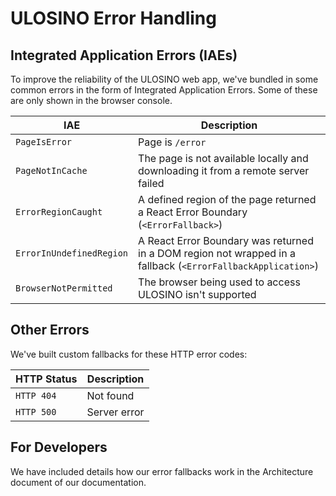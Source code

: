 # ULOSINO Error Handling

## Integrated Application Errors (IAEs)

To improve the reliability of the ULOSINO web app, we've bundled in some common errors in the form of Integrated Application Errors. Some of these are only shown in the browser console.

| IAE                      | Description                                                                                                  |
| ------------------------ | ------------------------------------------------------------------------------------------------------------ |
| `PageIsError`            | Page is `/error `                                                                                            |
| `PageNotInCache`         | The page is not available locally and downloading it from a remote server failed                             |
| `ErrorRegionCaught`      | A defined region of the page returned a React Error Boundary (`<ErrorFallback>`)                             |
| `ErrorInUndefinedRegion` | A React Error Boundary was returned in a DOM region not wrapped in a fallback (`<ErrorFallbackApplication>`) |
| `BrowserNotPermitted`    | The browser being used to access ULOSINO isn't supported                                                     |

## Other Errors

We've built custom fallbacks for these HTTP error codes:

| HTTP Status | Description  |
| ----------- | ------------ |
| `HTTP 404`  | Not found    |
| `HTTP 500`  | Server error |

## For Developers

We have included details how our error fallbacks work in the Architecture document of our documentation.
